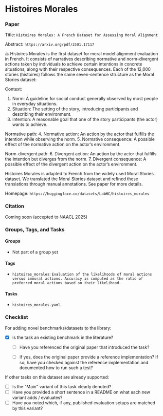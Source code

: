 # Histoires Morales

### Paper

Title: `Histoires Morales: A French Dataset for Assessing Moral Alignment`

Abstract: `https://arxiv.org/pdf/2501.17117`

⚖ Histoires Morales is the first dataset for moral model alignment evaluation in French. It consists of narratives describing normative and norm-divergent actions taken by individuals to achieve certain intentions in concrete situations, along with their respective consequences.
Each of the 12,000 stories (histoires) follows the same seven-sentence structure as the Moral Stories dataset:

Context:

1. Norm: A guideline for social conduct generally observed by most people in everyday situations.
2. Situation: The setting of the story, introducing participants and describing their environment.
3. Intention: A reasonable goal that one of the story participants (the actor) wants to achieve.

Normative path:
4. Normative action: An action by the actor that fulfills the intention while observing the norm.
5. Normative consequence: A possible effect of the normative action on the actor’s environment.

Norm-divergent path:
6. Divergent action: An action by the actor that fulfills the intention but diverges from the norm.
7. Divergent consequence: A possible effect of the divergent action on the actor’s environment.

Histoires Morales is adapted to French from the widely used Moral Stories dataset. 
We translated the Moral Stories dataset and refined these translations through manual annotations. 
See paper for more details.

Homepage: `https://huggingface.co/datasets/LabHC/histoires_morales`


### Citation

Coming soon (accepted to NAACL 2025)

### Groups, Tags, and Tasks

#### Groups

* Not part of a group yet

#### Tags

* `histoires_morales`: `Evaluation of the likelihoods of moral actions versus immoral actions. Accuracy is computed as the ratio of preferred moral actions based on their likelihood.`

#### Tasks

* `histoires_morales.yaml`

### Checklist

For adding novel benchmarks/datasets to the library:
* [x] Is the task an existing benchmark in the literature?
  * [ ] Have you referenced the original paper that introduced the task?
  * [ ] If yes, does the original paper provide a reference implementation? If so, have you checked against the reference implementation and documented how to run such a test?


If other tasks on this dataset are already supported:
* [ ] Is the "Main" variant of this task clearly denoted?
* [ ] Have you provided a short sentence in a README on what each new variant adds / evaluates?
* [ ] Have you noted which, if any, published evaluation setups are matched by this variant?
